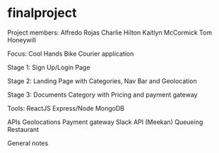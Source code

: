 # finalproject


Project members:
Alfredo Rojas
Charlie Hilton
Kaitlyn McCormick
Tom Honeywill

Focus:
Cool Hands Bike Courier application

Stage 1:
Sign Up/Login Page

Stage 2:
Landing Page with Categories, Nav Bar and Geolocation

Stage 3: Documents Category with Pricing and payment gateway

Tools:
ReactJS
Express/Node
MongoDB

APIs
Geolocations
Payment gateway
Slack API (Meekan)
Queueing
Restaurant

General notes

